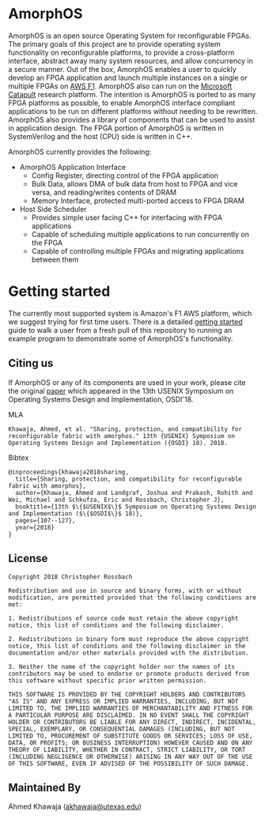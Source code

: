 # AmorphOS

AmorphOS is an open source Operating System for reconfigurable FPGAs. The primary goals of this project are to provide operating system functionality on reconfigurable platforms, to provide a cross-platform interface,
abstract away many system resources, and allow concurrency in a secure manner. Out of the box, AmorphOS enables a user to quickly develop an FPGA application and launch multiple instances on a single or multiple FPGAs 
on [AWS F1](https://github.com/aws/aws-fpga). AmorphOS also can run on the [Microsoft Catapult](https://www.microsoft.com/en-us/research/project/project-catapult/) research platform. The intention is AmorphOS is ported 
to as many FPGA platforms as possible, to enable AmorphOS interface compliant applications to be run on different platforms without needing to be rewritten. AmorphOS also provides a library of components that can be used to
assist in application design. The FPGA portion of AmorphOS is written in SystemVerilog and the host (CPU) side is written in C++.

AmorphOS currently provides the following:

- AmorphOS Application Interface
     - Config Register, directing control of the FPGA application
     - Bulk Data, allows DMA of bulk data from host to FPGA and vice versa, and reading/writes contents of DRAM
     - Memory Interface, protected multi-ported access to FPGA DRAM
- Host Side Scheduler
     - Provides simple user facing C++ for interfacing with FPGA applications
     - Capable of scheduling multiple applications to run concurrently on the FPGA
     - Capable of controlling multiple FPGAs and migrating applications between them

# Getting started

The currently most supported system is Amazon's F1 AWS platform, which we suggest trying for first time users. There is a detailed
[getting started](https://github.com/afkhawaja/amorphos/blob/master/docs/Getting_Started_AWS_F1.md) guide to walk a user from a fresh
pull of this repository to running an example program to demonstrate some of AmorphOS's functionality.

## Citing us

If AmorphOS or any of its components are used in your work, please cite the original [paper](https://www.usenix.org/conference/osdi18/presentation/khawaja) which appeared in the 13th USENIX Symposium on Operating Systems Design and Implementation, OSDI'18.

MLA
```
Khawaja, Ahmed, et al. "Sharing, protection, and compatibility for reconfigurable fabric with amorphos." 13th {USENIX} Symposium on Operating Systems Design and Implementation ({OSDI} 18). 2018.
```

Bibtex
```
@inproceedings{khawaja2018sharing,
  title={Sharing, protection, and compatibility for reconfigurable fabric with amorphos},
  author={Khawaja, Ahmed and Landgraf, Joshua and Prakash, Rohith and Wei, Michael and Schkufza, Eric and Rossbach, Christopher J},
  booktitle={13th $\{$USENIX$\}$ Symposium on Operating Systems Design and Implementation ($\{$OSDI$\}$ 18)},
  pages={107--127},
  year={2018}
}
```

## License

```
Copyright 2018 Christopher Rossbach

Redistribution and use in source and binary forms, with or without modification, are permitted provided that the following conditions are met:

1. Redistributions of source code must retain the above copyright notice, this list of conditions and the following disclaimer.

2. Redistributions in binary form must reproduce the above copyright notice, this list of conditions and the following disclaimer in the documentation and/or other materials provided with the distribution.

3. Neither the name of the copyright holder nor the names of its contributors may be used to endorse or promote products derived from this software without specific prior written permission.

THIS SOFTWARE IS PROVIDED BY THE COPYRIGHT HOLDERS AND CONTRIBUTORS "AS IS" AND ANY EXPRESS OR IMPLIED WARRANTIES, INCLUDING, BUT NOT LIMITED TO, THE IMPLIED WARRANTIES OF MERCHANTABILITY AND FITNESS FOR A PARTICULAR PURPOSE ARE DISCLAIMED. IN NO EVENT SHALL THE COPYRIGHT HOLDER OR CONTRIBUTORS BE LIABLE FOR ANY DIRECT, INDIRECT, INCIDENTAL, SPECIAL, EXEMPLARY, OR CONSEQUENTIAL DAMAGES (INCLUDING, BUT NOT LIMITED TO, PROCUREMENT OF SUBSTITUTE GOODS OR SERVICES; LOSS OF USE, DATA, OR PROFITS; OR BUSINESS INTERRUPTION) HOWEVER CAUSED AND ON ANY THEORY OF LIABILITY, WHETHER IN CONTRACT, STRICT LIABILITY, OR TORT (INCLUDING NEGLIGENCE OR OTHERWISE) ARISING IN ANY WAY OUT OF THE USE OF THIS SOFTWARE, EVEN IF ADVISED OF THE POSSIBILITY OF SUCH DAMAGE.
```

## Maintained By

Ahmed Khawaja (akhawaja@utexas.edu)
